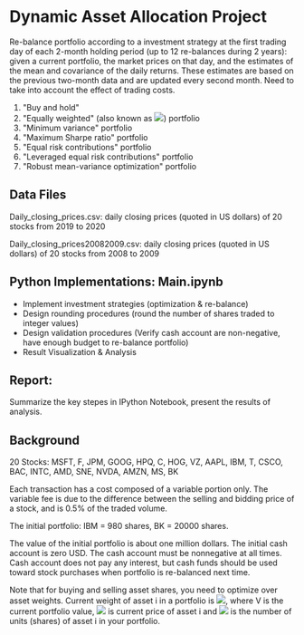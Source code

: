 # Dynamic Asset Allocation Project

Re-balance portfolio according to a investment strategy at the first trading day of each 2-month holding period (up to 12 re-balances during 2 years): 
given a current portfolio, the market prices on that day, and the estimates of the mean and covariance of the daily returns. These estimates are based on 
the previous two-month data and are updated every second month.
Need to take into account the effect of trading costs.

1. "Buy and hold"  
2. "Equally weighted" (also known as <img src="https://render.githubusercontent.com/render/math?math=\frac{1}{n}">) portfolio  
3. "Minimum variance" portfolio  
4. "Maximum Sharpe ratio" portfolio  
5. "Equal risk contributions" portfolio  
6. "Leveraged equal risk contributions" portfolio  
7. "Robust mean-variance optimization" portfolio 

## Data Files 

Daily_closing_prices.csv: daily closing prices (quoted in US dollars) of 20 stocks from 2019 to 2020

Daily_closing_prices20082009.csv: daily closing prices (quoted in US dollars) of 20 stocks from 2008 to 2009

## Python Implementations: Main.ipynb  

* Implement investment strategies (optimization & re-balance)
* Design rounding procedures (round the number of shares traded to integer values)
* Design validation procedures (Verify cash account are non-negative, have enough budget to re-balance portfolio)
* Result Visualization & Analysis


## Report:
Summarize the key stepes in IPython Notebook, present the results of analysis.

## Background
20 Stocks: MSFT, F, JPM, GOOG, HPQ, C, HOG, VZ, AAPL, IBM, T, CSCO, BAC, INTC, AMD, SNE, NVDA, AMZN, MS, BK

Each transaction has a cost composed of a variable portion only. The variable fee is due to the
difference between the selling and bidding price of a stock, and is 0.5% of the traded volume.

The initial portfolio: IBM = 980 shares, BK = 20000 shares.

The value of the initial portfolio is about one million dollars. The initial cash account is zero USD. The cash account must be nonnegative at all times. 
Cash account does not pay any interest, but cash funds should be used toward stock purchases when portfolio is re-balanced next time.

Note that for buying and selling asset shares, you need to optimize over asset weights. Current
weight of asset i in a portfolio is <img src="http://chart.googleapis.com/chart?cht=tx&chl= w_i = \frac{v_i x_i}{V}">, where
V is the current portfolio value,
<img src="http://chart.googleapis.com/chart?cht=tx&chl= v_i"> is current price of asset i and <img src="http://chart.googleapis.com/chart?cht=tx&chl= x_i">
is the number of units (shares) of asset i in your portfolio.
 
